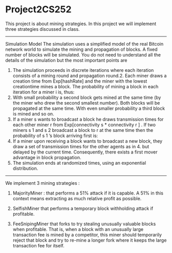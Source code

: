 # Project2CS252

This project is about mining strategies. In this project we will implement three
strategies discussed in class.



--------------------------------------------------------------------------------------------------
Simulation Model
The simulation uses a simplified model of the real Bitcoin network world to simulate the mining and
propagation of blocks. A fixed number of blocks will be simulated. You do not need to understand all
the details of the simulation but the most important points are
1. The simulation proceeds in discrete iterations where each iteration consists of a mining round
and propagation round.2.
Each miner draws a creation time from Exp[hashRate] and the miner with the lowest
creationtime mines a block. The probability of mining a block in each iteration for a miner i is,
thus:
3. With small probability a second block gets mined at the same time (by the miner who drew
the second smallest number). Both blocks will be propagated at the same time. With even
smaller probability a third block is mined and so on.
4. If a miner s wants to broadcast a block he draws transmission times for each other miner r
from Exp[connectivity s * connectivity r ] . If two miners s 1 and s 2 broadcast a block to r at the
same time then the probability of s 1 ’s block arriving first is:
5. If a miner upon receiving a block wants to broadcast a new block, they draw a set of
transmission times for the other agents as in 4. but delayed by the current time.
Consequently, there exists a first mover advantage in block propagation.
6. The simulation ends at randomized times, using an exponential distribution.
-------------------------------------------------------------------------------------------

We implement 3 mining strategies : 

 1. MajorityMiner : that performs a 51% attack if it is capable. A 51% in this context means extracting as much relative
profit as possible.

2. SelfishMiner that performs a temporary block withholding attack if profitable.

3. FeeSnipingMiner that forks to try stealing unusually valuable blocks when profitable. That is, when a block with an 
unusually large transaction fee is mined by a competitor, this miner should temporarily reject that block and try to
re-mine a longer fork where it keeps the large transaction fee for itself.
